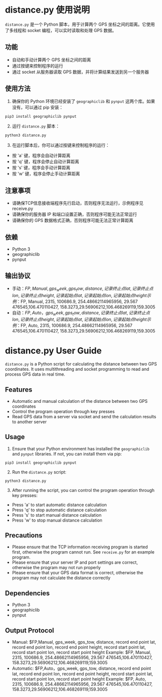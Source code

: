 # distance.py 使用说明

`distance.py` 是一个 Python 脚本，用于计算两个 GPS 坐标之间的距离。它使用了多线程和 socket 编程，可以实时读取和处理 GPS 数据。

## 功能

- 自动和手动计算两个 GPS 坐标之间的距离
- 通过按键来控制程序的运行
- 通过 socket 从服务器读取 GPS 数据，并将计算结果发送到另一个服务器

## 使用方法

1. 确保你的 Python 环境已经安装了 `geographiclib` 和 `pynput` 这两个库。如果没有，可以通过 pip 安装：

```bash
pip3 install geographiclib pynput
```

2. 运行 `distance.py` 脚本：

```bash
python3 distance.py
```

3. 在运行脚本后，你可以通过按键来控制程序的运行：

- 按 'a' 键，程序会自动计算距离
- 按 'q' 键，程序会停止自动计算距离
- 按 's' 键，程序会手动计算距离
- 按 'w' 键，程序会停止手动计算距离

## 注意事项

- 请确保TCP信息接收端程序先行启动，否则程序无法运行，示例程序见receive.py
- 请确保你的服务器 IP 和端口设置正确，否则程序可能无法正常运行
- 请确保你的 GPS 数据格式正确，否则程序可能无法正常计算距离

## 依赖

- Python 3
- geographiclib
- pynput

## 输出协议

- 手动：$FP,Manual, gps_week, gps_tow, distance, 记录终止点lat, 记录终止点lon, 记录终止点height, 记录起始点lat, 记录起始点lon, 记录起始点height
    示例：$FP, Manual, 2315, 100686.9, 254.48662114965956, 29.567 476545,106.470110427, 158.3273,29.56906212,106.468269119,159.3005
- 自动：$FP,Auto，gps_week, gps_tow, distance, 记录终止点lat, 记录终止点lon, 记录终止点height, 记录起始点lat, 记录起始点lon, 记录起始点height
    示例：$FP, Auto, 2315, 100686.9, 254.48662114965956, 29.567 476545,106.470110427, 158.3273,29.56906212,106.468269119,159.3005


# distance.py User Guide

`distance.py` is a Python script for calculating the distance between two GPS coordinates. It uses multithreading and socket programming to read and process GPS data in real time.

## Features

- Automatic and manual calculation of the distance between two GPS coordinates
- Control the program operation through key presses
- Read GPS data from a server via socket and send the calculation results to another server

## Usage

1. Ensure that your Python environment has installed the `geographiclib` and `pynput` libraries. If not, you can install them via pip:

```bash
pip3 install geographiclib pynput
```

2. Run the `distance.py` script:

```bash
python3 distance.py
```

3. After running the script, you can control the program operation through key presses:

- Press 'a' to start automatic distance calculation
- Press 'q' to stop automatic distance calculation
- Press 's' to start manual distance calculation
- Press 'w' to stop manual distance calculation

## Precautions

- Please ensure that the TCP information receiving program is started first, otherwise the program cannot run. See `receive.py` for an example program.
- Please ensure that your server IP and port settings are correct, otherwise the program may not run properly
- Please ensure that your GPS data format is correct, otherwise the program may not calculate the distance correctly

## Dependencies

- Python 3
- geographiclib
- pynput

## Output Protocol

- Manual: $FP,Manual, gps_week, gps_tow, distance, record end point lat, record end point lon, record end point height, record start point lat, record start point lon, record start point height
    Example: $FP, Manual, 2315, 100686.9, 254.48662114965956, 29.567 476545,106.470110427, 158.3273,29.56906212,106.468269119,159.3005
- Automatic: $FP,Auto，gps_week, gps_tow, distance, record end point lat, record end point lon, record end point height, record start point lat, record start point lon, record start point height
    Example: $FP, Auto, 2315, 100686.9, 254.48662114965956, 29.567 476545,106.470110427, 158.3273,29.56906212,106.468269119,159.3005
```

